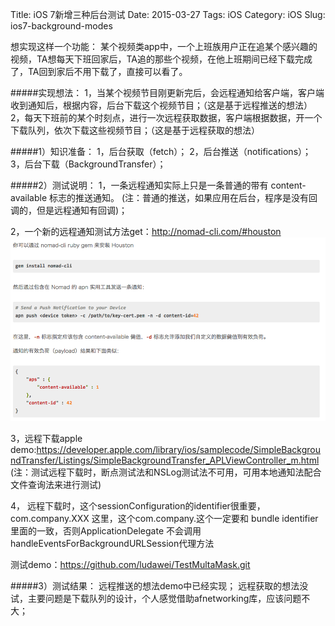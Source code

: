 Title: iOS 7新增三种后台测试
Date: 2015-03-27
Tags: iOS
Category: iOS
Slug: ios7-background-modes

想实现这样一个功能：
某个视频类app中，一个上班族用户正在追某个感兴趣的视频，TA想每天下班回家后，TA追的那些个视频，在他上班期间已经下载完成了，TA回到家后不用下载了，直接可以看了。

#####实现想法：
1，当某个视频节目刚更新完后，会远程通知给客户端，客户端收到通知后，根据内容，后台下载这个视频节目；（这是基于远程推送的想法）
2，每天下班前的某个时刻点，进行一次远程获取数据，客户端根据数据，开一个下载队列，依次下载这些视频节目；（这是基于远程获取的想法）

#####1）知识准备：
1，后台获取（fetch）；
2，后台推送（notifications）；
3，后台下载（BackgroundTransfer）；

#####2）测试说明：
1，一条远程通知实际上只是一条普通的带有 content-available 标志的推送通知。
(注：普通的推送，如果应用在后台，程序是没有回调的，但是远程通知有回调)；

2，一个新的远程通知测试方法get：http://nomad-cli.com/#houston
![img](../images/8591844C-5D34-4C56-9744-CF22AA35892B.png)

3，远程下载apple demo:https://developer.apple.com/library/ios/samplecode/SimpleBackgroundTransfer/Listings/SimpleBackgroundTransfer_APLViewController_m.html
(注：测试远程下载时，断点测试法和NSLog测试法不可用，可用本地通知法配合文件查询法来进行测试)

4， 远程下载时，这个sessionConfiguration的identifier很重要， com.company.XXX  这里，这个com.company.这个一定要和 bundle identifier 里面的一致，否则ApplicationDelegate 不会调用handleEventsForBackgroundURLSession代理方法


测试demo：https://github.com/ludawei/TestMultaMask.git

#####3）测试结果：
远程推送的想法demo中已经实现；
远程获取的想法没试，主要问题是下载队列的设计，个人感觉借助afnetworking库，应该问题不大；
